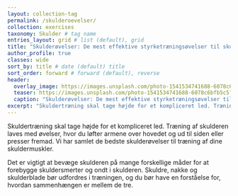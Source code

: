 ```yaml
---
layout: collection-tag
permalink: /skulderoevelser/
collection: exercises
taxonomy: Skulder # tag name
entries_layout: grid # list (default), grid
title: "Skulderøvelser: De mest effektive styrketræningsøvelser til skulderen"
author_profile: true
classes: wide
sort_by: title # date (default) title
sort_order: forward # forward (default), reverse
header:
  overlay_image: https://images.unsplash.com/photo-1541534741688-6078c6bfb5c5?ixlib=rb-1.2.1&ixid=eyJhcHBfaWQiOjEyMDd9&auto=format&fit=crop&w=1949&q=80
  teaser: https://images.unsplash.com/photo-1541534741688-6078c6bfb5c5?ixlib=rb-1.2.1&ixid=eyJhcHBfaWQiOjEyMDd9&auto=format&fit=crop&w=1949&q=80
  caption: "Skulderøvelser: De mest effektive styrketræningsøvelser til skulderen"
excerpt: "Skuldertræning skal tage højde for et kompliceret led. Træning af skulderen laves med øvelser, hvor du løfter armene over hovedet og ud til siden eller presser fremad. Vi har samlet de bedste skulderøvelser til træning af dine skuldermuskler."
---
```


Skuldertræning skal tage højde for et kompliceret led. Træning af skulderen laves med øvelser, hvor du løfter armene over hovedet og ud til siden eller presser fremad. Vi har samlet de bedste skulderøvelser til træning af dine skuldermuskler.

Det er vigtigt at bevæge skulderen på mange forskellige måder for at forebygge skuldersmerter og ondt i skulderen. Skuldre, nakke og skulderblade bør udfordres i træningen, og du bør have en forståelse for, hvordan sammenhængen er mellem de tre. 

